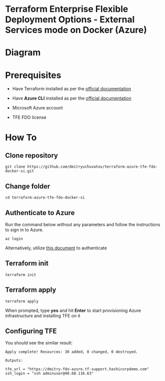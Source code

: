 # Terraform Enterprise Flexible Deployment Options - External Services mode on Docker (Azure)

# Diagram


# Prerequisites

+ Have Terraform installed as per the [official documentation](https://developer.hashicorp.com/terraform/tutorials/aws-get-started/install-cli)

+ Have **Azure CLI** installed as per the [official documentation](https://learn.microsoft.com/en-us/cli/azure/install-azure-cli)

+ Microsoft Azure account

+ TFE FDO license

# How To

## Clone repository

```
git clone https://github.com/dmitryuchuvatov/terraform-azure-tfe-fdo-docker-si.git
```

## Change folder

```
cd terraform-azure-tfe-fdo-docker-si
```

## Authenticate to Azure

Run the command below without any parameters and follow the instructions to sign in to Azure.

```
az login
```

Alternatively, utilize [this document](https://registry.terraform.io/providers/hashicorp/azuread/latest/docs/guides/azure_cli) to authenticate


## Terraform init

```
terraform init
```

## Terraform apply

```
terraform apply
```

When prompted, type **yes** and hit **Enter** to start provisioning Azure infrastructure and installing TFE on it


## Configuring TFE

You should see the similar result:

```
Apply complete! Resources: 30 added, 0 changed, 0 destroyed.

Outputs:

tfe_url = "https://dmitry-fdo-azure.tf-support.hashicorpdemo.com"
ssh_login = "ssh adminuser@40.68.116.63"
```


